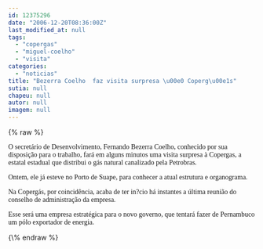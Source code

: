 ```yaml
---
id: 12375296
date: "2006-12-20T08:36:00Z"
last_modified_at: null
tags:
  - "copergas"
  - "miguel-coelho"
  - "visita"
categories:
  - "noticias"
title: "Bezerra Coelho  faz visita surpresa \u00e0 Coperg\u00e1s"
sutia: null
chapeu: null
autor: null
imagem: null
---
```

{\% raw %}
<p><P><FONT face=Verdana>O secretário de Desenvolvimento, Fernando Bezerra Coelho, conhecido por sua disposição para o trabalho, fará em alguns minutos uma visita surpresa à Copergas, a estatal estadual que distribui o gás natural canalizado pela Petrobras.</FONT></P></p>
<p><P><FONT face=Verdana>Ontem, ele já esteve no Porto de Suape, para conhecer a atual estrutura e organograma.</FONT></P></p>
<p><P><FONT face=Verdana>Na Copergás, por coincidência, acaba de ter in?cio há instantes a última reunião do conselho de administração da empresa.</FONT></P></p>
<p><P><FONT face=Verdana>Esse será uma empresa estratégica para o novo governo, que tentará fazer de Pernambuco um pólo exportador de energia.</FONT></P> </p>
{\% endraw %}